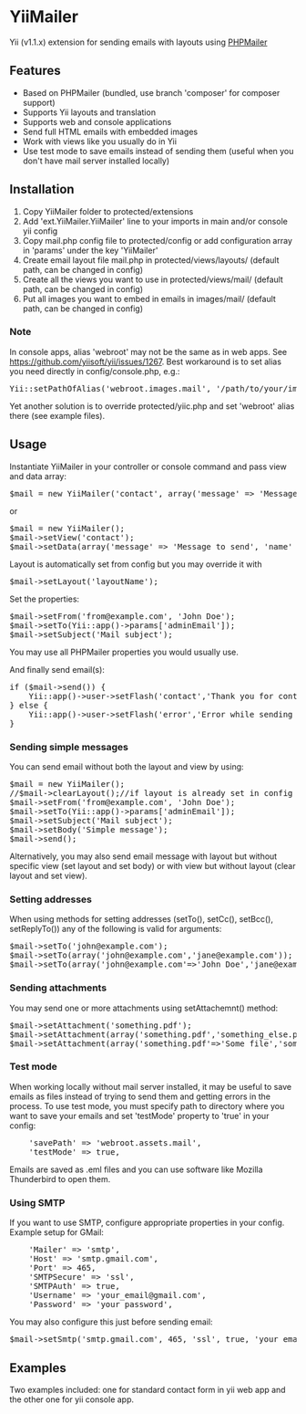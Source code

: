 # YiiMailer

Yii (v1.1.x) extension for sending emails with layouts using [PHPMailer](https://github.com/PHPMailer/PHPMailer)

## Features

* Based on PHPMailer (bundled, use branch 'composer' for composer support)
* Supports Yii layouts and translation
* Supports web and console applications
* Send full HTML emails with embedded images
* Work with views like you usually do in Yii
* Use test mode to save emails instead of sending them (useful when you don't have mail server installed locally)


## Installation
1. Copy YiiMailer folder to protected/extensions
2. Add 'ext.YiiMailer.YiiMailer' line to your imports in main and/or console yii config
3. Copy mail.php config file to protected/config or add configuration array in 'params' under the key 'YiiMailer'
4. Create email layout file mail.php in protected/views/layouts/ (default path, can be changed in config)
5. Create all the views you want to use in protected/views/mail/ (default path, can be changed in config)
6. Put all images you want to embed in emails in images/mail/ (default path, can be changed in config)

### Note
In console apps, alias 'webroot' may not be the same as in web apps. See https://github.com/yiisoft/yii/issues/1267.
Best workaround is to set alias you need directly in config/console.php, e.g.: 
<pre>
Yii::setPathOfAlias('webroot.images.mail', '/path/to/your/images/mail/dir');
</pre>

Yet another solution is to override protected/yiic.php and set 'webroot' alias there (see example files).

## Usage

Instantiate YiiMailer in your controller or console command and pass view and data array:
<pre>
$mail = new YiiMailer('contact', array('message' => 'Message to send', 'name' => 'John Doe', 'description' => 'Contact form'));
</pre>
or
<pre>
$mail = new YiiMailer();
$mail->setView('contact');
$mail->setData(array('message' => 'Message to send', 'name' => 'John Doe', 'description' => 'Contact form'));
</pre>
Layout is automatically set from config but you may override it with
<pre>
$mail->setLayout('layoutName');
</pre>

Set the properties:
<pre>
$mail->setFrom('from@example.com', 'John Doe');
$mail->setTo(Yii::app()->params['adminEmail']);
$mail->setSubject('Mail subject');
</pre>
You may use all PHPMailer properties you would usually use.

And finally send email(s):
<pre>
if ($mail->send()) {
	Yii::app()->user->setFlash('contact','Thank you for contacting us. We will respond to you as soon as possible.');
} else {
	Yii::app()->user->setFlash('error','Error while sending email: '.$mail->getError());
}
</pre>

### Sending simple messages

You can send email without both the layout and view by using:
<pre>
$mail = new YiiMailer();
//$mail->clearLayout();//if layout is already set in config
$mail->setFrom('from@example.com', 'John Doe');
$mail->setTo(Yii::app()->params['adminEmail']);
$mail->setSubject('Mail subject');
$mail->setBody('Simple message');
$mail->send();
</pre>

Alternatively, you may also send email message with layout but without specific view (set layout and set body) or with view but without layout (clear layout and set view).

### Setting addresses

When using methods for setting addresses (setTo(), setCc(), setBcc(), setReplyTo()) any of the following is valid for arguments:
<pre>
$mail->setTo('john@example.com');
$mail->setTo(array('john@example.com','jane@example.com'));
$mail->setTo(array('john@example.com'=>'John Doe','jane@example.com'));
</pre>

### Sending attachments

You may send one or more attachments using setAttachemnt() method:
<pre>
$mail->setAttachment('something.pdf');
$mail->setAttachment(array('something.pdf','something_else.pdf','another.doc'));
$mail->setAttachment(array('something.pdf'=>'Some file','something_else.pdf'=>'Another file'));
</pre>

### Test mode

When working locally without mail server installed, it may be useful to save emails as files instead of trying to send them and getting errors in the process.
To use test mode, you must specify path to directory where you want to save your emails and set 'testMode' property to 'true' in your config:

<pre>
	'savePath' => 'webroot.assets.mail',
	'testMode' => true,
</pre>

Emails are saved as .eml files and you can use software like Mozilla Thunderbird to open them.


### Using SMTP

If you want to use SMTP, configure appropriate properties in your config.
Example setup for GMail:
<pre>
	'Mailer' => 'smtp',
	'Host' => 'smtp.gmail.com',
	'Port' => 465,
	'SMTPSecure' => 'ssl',
	'SMTPAuth' => true,
	'Username' => 'your_email@gmail.com',
	'Password' => 'your_password',
</pre>

You may also configure this just before sending email:
<pre>
$mail->setSmtp('smtp.gmail.com', 465, 'ssl', true, 'your_email@gmail.com', 'your_password');
</pre>

## Examples

Two examples included: one for standard contact form in yii web app and the other one for yii console app.

